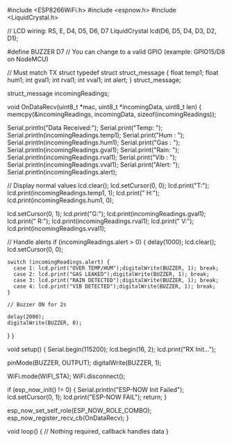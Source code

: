 #include <ESP8266WiFi.h>
#include <espnow.h>
#include <LiquidCrystal.h>

// LCD wiring: RS, E, D4, D5, D6, D7
LiquidCrystal lcd(D6, D5, D4, D3, D2, D1);

#define BUZZER D7   // You can change to a valid GPIO (example: GPIO15/D8 on NodeMCU)

// Must match TX struct
typedef struct struct_message {
  float temp1;
  float hum1;
  int gval1;
  int rval1;
  int vval1;
  int alert;
} struct_message;

struct_message incomingReadings;

void OnDataRecv(uint8_t *mac, uint8_t *incomingData, uint8_t len) {
  memcpy(&incomingReadings, incomingData, sizeof(incomingReadings));

  Serial.println("Data Received:");
  Serial.print("Temp: "); Serial.println(incomingReadings.temp1);
  Serial.print("Hum : "); Serial.println(incomingReadings.hum1);
  Serial.print("Gas : "); Serial.println(incomingReadings.gval1);
  Serial.print("Rain: "); Serial.println(incomingReadings.rval1);
  Serial.print("Vib : "); Serial.println(incomingReadings.vval1);
  Serial.print("Alert: "); Serial.println(incomingReadings.alert);

  // Display normal values
  lcd.clear();
  lcd.setCursor(0, 0);
  lcd.print("T:"); lcd.print(incomingReadings.temp1, 1);
  lcd.print(" H:"); lcd.print(incomingReadings.hum1, 0);

  lcd.setCursor(0, 1);
  lcd.print("G:"); lcd.print(incomingReadings.gval1);
  lcd.print(" R:"); lcd.print(incomingReadings.rval1);
  lcd.print(" V:"); lcd.print(incomingReadings.vval1);

  // Handle alerts
  if (incomingReadings.alert > 0) {
    delay(1000);
    lcd.clear();
    lcd.setCursor(0, 0);

    switch (incomingReadings.alert) {
      case 1: lcd.print("OVER TEMP/HUM");digitalWrite(BUZZER, 1); break;
      case 2: lcd.print("GAS LEAKED");digitalWrite(BUZZER, 1); break;
      case 3: lcd.print("RAIN DETECTED");digitalWrite(BUZZER, 1); break;
      case 4: lcd.print("VIB DETECTED");digitalWrite(BUZZER, 1); break;
    }

    // Buzzer ON for 2s
    
    delay(2000);
    digitalWrite(BUZZER, 0);
  }
}

void setup() {
  Serial.begin(115200);
  lcd.begin(16, 2);
  lcd.print("RX Init...");

  pinMode(BUZZER, OUTPUT);
  digitalWrite(BUZZER, 1);

  WiFi.mode(WIFI_STA);
  WiFi.disconnect();

  if (esp_now_init() != 0) {
    Serial.println("ESP-NOW Init Failed");
    lcd.setCursor(0, 1);
    lcd.print("ESP-NOW FAIL");
    return;
  }

  esp_now_set_self_role(ESP_NOW_ROLE_COMBO);
  esp_now_register_recv_cb(OnDataRecv);
}

void loop() {
  // Nothing required, callback handles data
}
